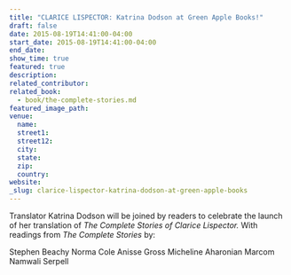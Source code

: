 ```yaml
---
title: "CLARICE LISPECTOR: Katrina Dodson at Green Apple Books!"
draft: false
date: 2015-08-19T14:41:00-04:00
start_date: 2015-08-19T14:41:00-04:00
end_date:
show_time: true
featured: true
description:
related_contributor:
related_book:
  - book/the-complete-stories.md
featured_image_path:
venue:
  name:
  street1:
  street12:
  city:
  state:
  zip:
  country:
website:
_slug: clarice-lispector-katrina-dodson-at-green-apple-books
---
```


Translator Katrina Dodson will be joined by readers to celebrate the launch of her translation of _The_ _Complete Stories of Clarice Lispector._ With readings from _The Complete Stories_ by:

Stephen Beachy
Norma Cole
Anisse Gross
Micheline Aharonian Marcom
Namwali Serpell

